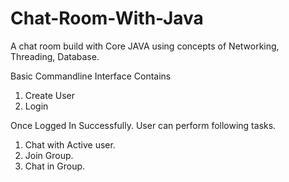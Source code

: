 # Chat-Room-With-Java
A chat room build with Core JAVA using concepts of Networking, Threading, Database.

Basic Commandline Interface Contains 
  1) Create User
  2) Login

Once Logged In Successfully. User can perform following tasks.
  1) Chat with Active user.
  2) Join Group.
  3) Chat in Group.
